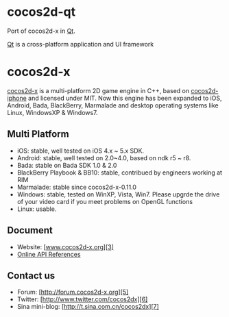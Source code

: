 cocos2d-qt
==========

Port of cocos2d-x in [Qt](http://qt.nokia.com/").

[Qt](http://qt.nokia.com/") is a cross-platform application and UI framework


cocos2d-x 
==================

[cocos2d-x][1] is a multi-platform 2D game engine in C++, based on [cocos2d-iphone][2] and licensed under MIT.
Now this engine has been expanded to iOS, Android, Bada, BlackBerry, Marmalade and desktop operating systems like Linux, WindowsXP & Windows7. 

Multi Platform
-------------
   * iOS:  stable, well tested on iOS 4.x ~ 5.x SDK.
   * Android: stable, well tested on 2.0~4.0, based on ndk r5 ~ r8.
   * Bada: stable on Bada SDK 1.0 & 2.0
   * BlackBerry Playbook & BB10: stable, contribued by engineers working at RIM
   * Marmalade: stable since cocos2d-x-0.11.0
   * Windows: stable, tested on WinXP, Vista, Win7. Please upgrde the drive of your video card if you meet problems on OpenGL functions
   * Linux: usable.

Document
------------------
   * Website: [www.cocos2d-x.org][3]
   * [Online API References][4] 
  
Contact us
------------------
   * Forum: [http://forum.cocos2d-x.org][5]
   * Twitter: [http://www.twitter.com/cocos2dx][6]
   * Sina mini-blog: [http://t.sina.com.cn/cocos2dx][7]
   
[1]: http://www.cocos2d-x.org "cocos2d-x"
[2]: http://www.cocos2d-iphone.org "cocos2d for iPhone"
[3]: http://www.cocos2d-x.org "www.cocos2d-x.org"
[4]: http://www.cocos2d-x.org/projects/cocos2d-x/wiki/Reference "API References"
[5]: http://forum.cocos2d-x.org "http://forum.cocos2d-x.org"
[6]: http://www.twitter.com/cocos2dx "http://www.twitter.com/cocos2dx"
[7]: http://t.sina.com.cn/cocos2dx "http://t.sina.com.cn/cocos2dx"
